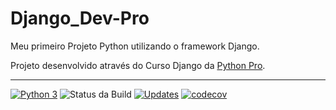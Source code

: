 # Django_Dev-Pro

Meu primeiro Projeto Python utilizando o framework Django.

Projeto desenvolvido através do Curso Django da [Python Pro](https://pythonpro.com.br/).

---
[![Python 3](https://pyup.io/repos/github/LeonardoASCouto/Django_Dev-Pro/python-3-shield.svg)](https://pyup.io/repos/github/LeonardoASCouto/Django_Dev-Pro/)
![Status da Build](https://github.com/LeonardoASCouto/Django_Dev-Pro/actions/workflows/project_CI.yml/badge.svg?branch=main)
[![Updates](https://pyup.io/repos/github/LeonardoASCouto/Django_Dev-Pro/shield.svg)](https://pyup.io/repos/github/LeonardoASCouto/Django_Dev-Pro/)
[![codecov](https://codecov.io/gh/LeonardoASCouto/Django_Dev-Pro/branch/main/graph/badge.svg?token=JJXQKKNQ1G)](https://codecov.io/gh/LeonardoASCouto/Django_Dev-Pro)